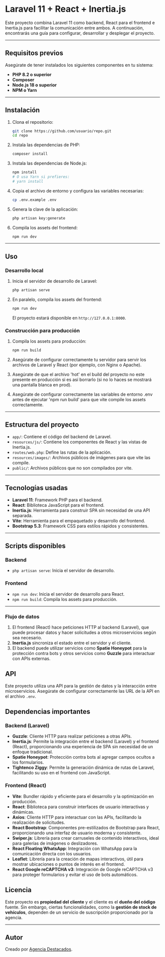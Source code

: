 # Laravel 11 + React + Inertia.js

Este proyecto combina Laravel 11 como backend, React para el frontend e Inertia.js para facilitar la comunicación entre ambos. A continuación, encontrarás una guía para configurar, desarrollar y desplegar el proyecto.

---

## Requisitos previos

Asegúrate de tener instalados los siguientes componentes en tu sistema:

- **PHP 8.2 o superior**
- **Composer**
- **Node.js 18 o superior**
- **NPM o Yarn**

---

## Instalación

1. Clona el repositorio:

   ```bash
   git clone https://github.com/usuario/repo.git
   cd repo
   ```

2. Instala las dependencias de PHP:

   ```bash
   composer install
   ```

3. Instala las dependencias de Node.js:

   ```bash
   npm install
   # O usa Yarn si prefieres:
   # yarn install
   ```

4. Copia el archivo de entorno y configura las variables necesarias:

   ```bash
   cp .env.example .env
   ```

5. Genera la clave de la aplicación:

   ```bash
   php artisan key:generate
   ```

7. Compila los assets del frontend:

   ```bash
   npm run dev
   ```

---

## Uso

### Desarrollo local

1. Inicia el servidor de desarrollo de Laravel:

   ```bash
   php artisan serve
   ```

2. En paralelo, compila los assets del frontend:

   ```bash
   npm run dev
   ```

   El proyecto estará disponible en `http://127.0.0.1:8000`.

### Construcción para producción

1. Compila los assets para producción:

   ```bash
   npm run build
   ```

2. Asegúrate de configurar correctamente tu servidor para servir los archivos de Laravel y React (por ejemplo, con Nginx o Apache).

3. Asegúrate de que el archivo 'hot' en el build del proyecto no este presente en producción si es así borrarlo (si no lo haces se mostrará una pantalla blanca en prod).

4. Asegúrate de configurar correctamente las variables de entorno .env antes de ejecutar 'npm run build' para que vite compile los assets correctamente.

---

## Estructura del proyecto

- `app/`: Contiene el código del backend de Laravel.
- `resources/js/`: Contiene los componentes de React y las vistas de Inertia.js.
- `routes/web.php`: Define las rutas de la aplicación.
- `resources/images/`: Archivos públicos de imágenes para que vite las compile.
- `public/`: Archivos públicos que no son compilados por vite.

---

## Tecnologías usadas

- **Laravel 11**: Framework PHP para el backend.
- **React**: Biblioteca JavaScript para el frontend.
- **Inertia.js**: Herramienta para construir SPA sin necesidad de una API separada.
- **Vite**: Herramienta para el empaquetado y desarrollo del frontend.
- **Bootstrap 5.3**: Framework CSS para estilos rápidos y consistentes.

---

## Scripts disponibles

### Backend

- `php artisan serve`: Inicia el servidor de desarrollo.

### Frontend

- `npm run dev`: Inicia el servidor de desarrollo para React.
- `npm run build`: Compila los assets para producción.

---

### Flujo de datos

1. El frontend (React) hace peticiones HTTP al backend (Laravel), que puede procesar datos y hacer solicitudes a otros microservicios según sea necesario.
2. **Inertia.js** sincroniza el estado entre el servidor y el cliente.
3. El backend puede utilizar servicios como **Spatie Honeypot** para la protección contra bots y otros servicios como **Guzzle** para interactuar con APIs externas.

## API

Este proyecto utiliza una API para la gestión de datos y la interacción entre microservicios. Asegúrate de configurar correctamente las URL de la API en el archivo `.env`.

## Dependencias importantes

### Backend (Laravel)

- **Guzzle**: Cliente HTTP para realizar peticiones a otras APIs.
- **Inertia.js**: Permite la integración entre el backend (Laravel) y el frontend (React), proporcionando una experiencia de SPA sin necesidad de un enfoque tradicional.
- **Spatie Honeypot**: Protección contra bots al agregar campos ocultos a los formularios.
- **Tightenco Ziggy**: Permite la generación dinámica de rutas de Laravel, facilitando su uso en el frontend con JavaScript.

### Frontend (React)

- **Vite**: Bundler rápido y eficiente para el desarrollo y la optimización en producción.
- **React**: Biblioteca para construir interfaces de usuario interactivas y dinámicas.
- **Axios**: Cliente HTTP para interactuar con las APIs, facilitando la realización de solicitudes.
- **React Bootstrap**: Componentes pre-estilizados de Bootstrap para React, proporcionando una interfaz de usuario moderna y consistente.
- **Swiper.js**: Librería para crear carruseles de contenido interactivos, ideal para galerías de imágenes o deslizadores.
- **React Floating WhatsApp**: Integración con WhatsApp para la comunicación directa con los usuarios.
- **Leaflet**: Librería para la creación de mapas interactivos, útil para mostrar ubicaciones o puntos de interés en el frontend.
- **React Google reCAPTCHA v3**: Integración de Google reCAPTCHA v3 para proteger formularios y evitar el uso de bots automáticos.

## Licencia

Este proyecto es **propiedad del cliente** y el cliente es el **dueño del código** fuente. Sin embargo, ciertas funcionalidades, como la **gestión de stock de vehículos**, dependen de un servicio de suscripción proporcionado por la agencia.

---

## Autor

Creado por [Agencia Destacados](https://agenciadestacados.cl/).
